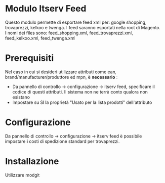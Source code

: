 # Modulo Itserv Feed 
Questo modulo permette di esportare feed xml per: google shopping, trovaprezzi, kelkoo e twenga.
I feed saranno esportati nella root di Magento. I nomi dei files sono: feed_shopping.xml, feed_trovaprezzi.xml, feed_kelkoo.xml, feed_twenga.xml

# Prerequisiti
Nel caso in cui si desideri utilizzare attributi come ean, brand/manufacturer/produttore ed mpn, è <b>necessario</b> :

<ul>
<li>Da pannello di controllo -> configurazione -> itserv feed, specificare il codice di questi attributi. Il sistema non ne terrà conto qualora non esistano</li>
<li>Impostare su SI la proprietà "Usato per la lista prodotti" dell'attributo</li>
</ul>

# Configurazione
Da pannello di controllo -> configurazione -> itserv feed è possibile impostare i costi di spedizione standard per trovaprezzi. 

# Installazione
Utilizzare modgit
